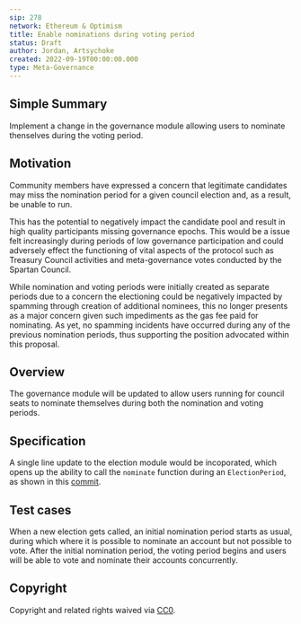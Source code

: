 ```yaml
---
sip: 278
network: Ethereum & Optimism
title: Enable nominations during voting period
status: Draft
author: Jordan, Artsychoke
created: 2022-09-19T00:00:00.000
type: Meta-Governance
---
```


## Simple Summary

Implement a change in the governance module allowing users to nominate thenselves during the voting period.

## Motivation

Community members have expressed a concern that legitimate candidates may miss the nomination period for a given council election and, as a result, be unable to run. 

This has the potential to negatively impact the candidate pool and result in high quality participants missing governance epochs. This would be a issue felt increasingly during periods of low governance participation and could adversely effect the functioning of vital aspects of the protocol such as Treasury Council activities and meta-governance votes conducted by the Spartan Council.

While nomination and voting periods were initially created as separate periods due to a concern the electioning could be negatively impacted by spamming through creation of additional nominees, this no longer presents as a major concern given such impediments as the gas fee paid for nominating. As yet, no spamming incidents have occurred during any of the previous nomination periods, thus supporting the position advocated within this proposal.  

## Overview

The governance module will be updated to allow users running for council seats to nominate themselves during both the nomination and voting periods. 

## Specification

A single line update to the election module would be incoporated, which opens up the ability to call the `nominate` function during an `ElectionPeriod`, as shown in this [commit](https://github.com/Synthetixio/synthetix-v3/pull/1113/files#diff-b054ce4ee175d27ef687bf5c7f3dd9d9a1a98c98f9f5b26c31a2d1b5b156a536L193).


## Test cases

When a new election gets called, an initial nomination period starts as usual, during which where it is possible to nominate an account but not possible to vote. After the initial nomination period, the voting period begins and users will be able to vote and nominate their accounts concurrently.

## Copyright

Copyright and related rights waived via [CC0](https://creativecommons.org/publicdomain/zero/1.0/).
